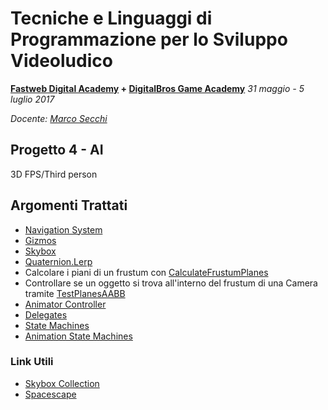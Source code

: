 # Tecniche e Linguaggi di Programmazione per lo Sviluppo Videoludico

**[Fastweb Digital Academy](https://www.fastwebdigital.academy/) + [DigitalBros Game Academy](http://www.dbgameacademy.it/)**
*31 maggio - 5 luglio 2017*

*Docente: [Marco Secchi](http://marcosecchi.it)*

## Progetto 4 - AI

3D FPS/Third person

## Argomenti Trattati

* [Navigation System](https://docs.unity3d.com/Manual/nav-NavigationSystem.html)
* [Gizmos](https://docs.unity3d.com/ScriptReference/Gizmos.html)
* [Skybox](https://docs.unity3d.com/Manual/class-Skybox.html)
* [Quaternion.Lerp](https://docs.unity3d.com/ScriptReference/Quaternion.Lerp.html)
* Calcolare i piani di un frustum con [CalculateFrustumPlanes](https://docs.unity3d.com/ScriptReference/GeometryUtility.CalculateFrustumPlanes.html)
* Controllare se un oggetto si trova all'interno del frustum di una Camera tramite [TestPlanesAABB](https://docs.unity3d.com/ScriptReference/GeometryUtility.TestPlanesAABB.html)
* [Animator Controller](https://docs.unity3d.com/Manual/class-AnimatorController.html)
* [Delegates](https://unity3d.com/learn/tutorials/topics/scripting/delegates)
* [State Machines](https://docs.unity3d.com/Manual/StateMachineTransitions.html)
* [Animation State Machines](https://docs.unity3d.com/Manual/StateMachineTransitions.html)


### Link Utili

* [Skybox Collection](http://www.custommapmakers.org/skyboxes.php)
* [Spacescape](http://alexcpeterson.com/spacescape/)
